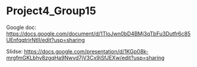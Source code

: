 # Project4_Group15

Google doc:
https://docs.google.com/document/d/1TloJwn0bD4BMj3qTbFu3Dutfr6c85UEnfqqtrjrNtII/edit?usp=sharing

Slidse:
https://docs.google.com/presentation/d/1KGp08k-mrgfmGKLbhy8zgqHa9Nwvd7jV3Cx9iSfJEXw/edit?usp=sharing
